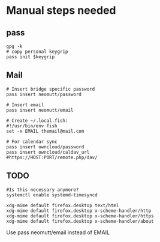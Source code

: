 # Manual steps needed

## pass

```
gpg -k
# copy personal keygrip
pass init $keygrip
```

## Mail
```
# Insert bridge specific password
pass insert neomutt/password

# Insert email
pass insert neomutt/email

# Create ~/.local.fish:
#!/usr/bin/env fish
set -x EMAIL themail@mail.com

# For calendar sync
pass insert owncloud/password
pass insert owncloud/caldav_url
#https://HOST:PORT/remote.php/dav/
```


## TODO
```
#Is this necessary anymore?
systemctl enable systemd-timesyncd

xdg-mime default firefox.desktop text/html
xdg-mime default firefox.desktop x-scheme-handler/http
xdg-mime default firefox.desktop x-scheme-handler/https
xdg-mime default firefox.desktop x-scheme-handler/about
```

Use pass neomutt/email instead of EMAIL
